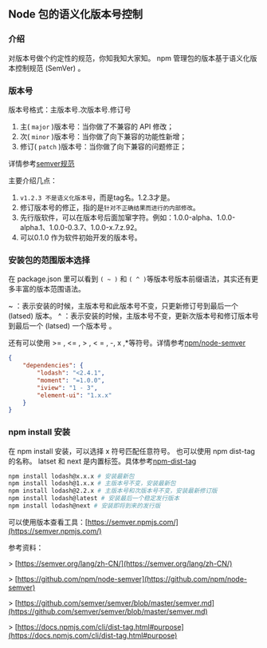 ## Node 包的语义化版本号控制 
### 介绍

对版本号做个约定性的规范，你知我知大家知。
npm 管理包的版本基于语义化版本控制规范 (SemVer) 。

### 版本号

版本号格式：主版本号.次版本号.修订号

1. 主( `major` )版本号：当你做了不兼容的 API 修改；
2. 次( `minor` )版本号：当你做了向下兼容的功能性新增；
3. 修订( `patch` )版本号：当你做了向下兼容的问题修正；

详情参考[semver规范](https://semver.org/lang/zh-CN/)

主要介绍几点：

1. `v1.2.3 不是语义化版本号`，而是tag名。1.2.3才是。
2. 修订版本号的修正，指的是`针对不正确结果而进行的内部修改`。
3. 先行版软件，可以在版本号后面加窜字符。例如：1.0.0-alpha、1.0.0-alpha.1、1.0.0-0.3.7、1.0.0-x.7.z.92。
4. 可以0.1.0 作为软件初始开发的版本号。

### 安装包的范围版本选择

在 package.json 里可以看到 `( ~ )` 和 `( ^ )`等版本号版本前缀语法，其实还有更多丰富的版本范围语法。

~ ：表示安装的时候，主版本号和此版本号不变，只更新修订号到最后一个 (latsed) 版本。
 ^ ：表示安装的时候，主版本号不变，更新次版本号和修订版本号到最后一个 (latsed) 一个版本号 。

还有可以使用 >= , <= , > , < = , -, x ,*等符号。详情参考[npm/node-semver](https://github.com/npm/node-semver)

``` json
{
    "dependencies": {
        "lodash": "<2.4.1",
        "moment": "=1.0.0",
        "iview": "1 - 3",
        "element-ui": "1.x.x"
    }
}
```

### npm install 安装

在 npm install 安装，可以选择 x 符号匹配任意符号。
也可以使用 npm dist-tag的名称。 latset 和 next 是内置标签。具体参考[npm-dist-tag](https://docs.npmjs.com/cli/dist-tag.html#purpose)

``` bash
npm install lodash@x.x.x # 安装最新包
npm install lodash@1.x.x # 主版本号不变，安装最新包
npm install lodash@2.2.x # 主版本号和次版本号不变，安装最新修订版
npm install lodash@latest # 安装最后一个稳定发行版本
npm install lodash@next # 安装即将到来的发行版
```

可以使用版本查看工具：[https://semver.npmjs.com/](https://semver.npmjs.com/)

参考资料：

\> [https://semver.org/lang/zh-CN/](https://semver.org/lang/zh-CN/)

\> [https://github.com/npm/node-semver](https://github.com/npm/node-semver)

\> [https://github.com/semver/semver/blob/master/semver.md](https://github.com/semver/semver/blob/master/semver.md)

\> [https://docs.npmjs.com/cli/dist-tag.html#purpose](https://docs.npmjs.com/cli/dist-tag.html#purpose)
